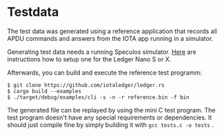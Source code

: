 # Testdata

The test data was generated using a reference application that records all APDU commands
and answers from the IOTA app running in a simulator.

Generating test data needs a running Speculos simulator. [Here](https://github.com/iotaledger/ledger-iota-app/docker) are
instructions how to setup one for the Ledger Nano S or X.

Afterwards, you can build and execute the reference test programm:

```
$ git clone https://github.com/iotaledger/ledger.rs
$ cargo build --examples
$ ./target/debug/examples/cli -s -n -r reference.bin -f bin
```

The generated file can be replayed by using the mini C test program. The test program doesn't have any special requirements or dependencies. It should just compile fine by simply building it with `gcc tests.c -o tests` .




